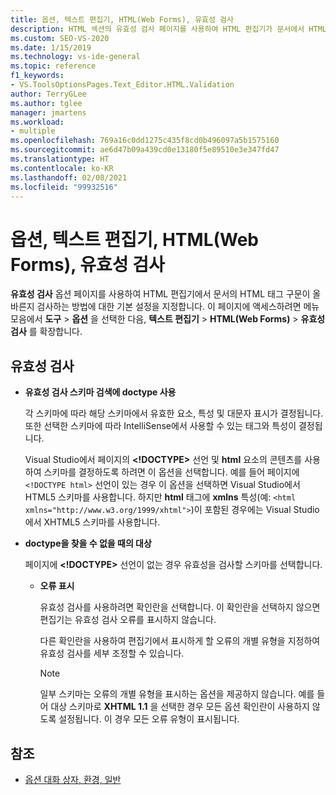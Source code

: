 ```yaml
---
title: 옵션, 텍스트 편집기, HTML(Web Forms), 유효성 검사
description: HTML 섹션의 유효성 검사 페이지를 사용하여 HTML 편집기가 문서에서 HTML 태그 구문을 확인하는 방법에 대한 기본 설정을 지정하는 방법을 알아봅니다.
ms.custom: SEO-VS-2020
ms.date: 1/15/2019
ms.technology: vs-ide-general
ms.topic: reference
f1_keywords:
- VS.ToolsOptionsPages.Text_Editor.HTML.Validation
author: TerryGLee
ms.author: tglee
manager: jmartens
ms.workload:
- multiple
ms.openlocfilehash: 769a16c0dd1275c435f8cd0b496097a5b1575160
ms.sourcegitcommit: ae6d47b09a439cd0e13180f5e89510e3e347fd47
ms.translationtype: HT
ms.contentlocale: ko-KR
ms.lasthandoff: 02/08/2021
ms.locfileid: "99932516"
---
```

# <a name="options-text-editor-html-web-forms-validation"></a>옵션, 텍스트 편집기, HTML(Web Forms), 유효성 검사

**유효성 검사** 옵션 페이지를 사용하여 HTML 편집기에서 문서의 HTML 태그 구문이 올바른지 검사하는 방법에 대한 기본 설정을 지정합니다. 이 페이지에 액세스하려면 메뉴 모음에서 **도구** > **옵션** 을 선택한 다음, **텍스트 편집기** > **HTML(Web Forms)**  > **유효성 검사** 를 확장합니다.

## <a name="validation"></a>유효성 검사

- **유효성 검사 스키마 검색에 doctype 사용**

   각 스키마에 따라 해당 스키마에서 유효한 요소, 특성 및 대문자 표시가 결정됩니다. 또한 선택한 스키마에 따라 IntelliSense에서 사용할 수 있는 태그와 특성이 결정됩니다.

   Visual Studio에서 페이지의 **<!DOCTYPE>** 선언 및 **html** 요소의 콘텐츠를 사용하여 스키마를 결정하도록 하려면 이 옵션을 선택합니다. 예를 들어 페이지에 `<!DOCTYPE html>` 선언이 있는 경우 이 옵션을 선택하면 Visual Studio에서 HTML5 스키마를 사용합니다. 하지만 **html** 태그에 **xmlns** 특성(예: `<html xmlns="http://www.w3.org/1999/xhtml">`)이 포함된 경우에는 Visual Studio에서 XHTML5 스키마를 사용합니다.

- **doctype을 찾을 수 없을 때의 대상**

   페이지에 **<!DOCTYPE>** 선언이 없는 경우 유효성을 검사할 스키마를 선택합니다.

  - **오류 표시**

     유효성 검사를 사용하려면 확인란을 선택합니다. 이 확인란을 선택하지 않으면 편집기는 유효성 검사 오류를 표시하지 않습니다.

     다른 확인란을 사용하여 편집기에서 표시하게 할 오류의 개별 유형을 지정하여 유효성 검사를 세부 조정할 수 있습니다.

     > [!NOTE]
     > 일부 스키마는 오류의 개별 유형을 표시하는 옵션을 제공하지 않습니다. 예를 들어 대상 스키마로 **XHTML 1.1** 을 선택한 경우 모든 옵션 확인란이 사용하지 않도록 설정됩니다. 이 경우 모든 오류 유형이 표시됩니다.

## <a name="see-also"></a>참조

- [옵션 대화 상자, 환경, 일반](../../ide/reference/general-environment-options-dialog-box.md)
